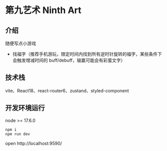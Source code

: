 # 第九艺术 Ninth Art

## 介绍

随便写点小游戏

- 找福字（推荐手机游玩，限定时间内找到所有逆时针旋转的福字，某些条件下会触发增减时间的 buff/debuff，输赢可能会有彩蛋文字）

## 技术栈

vite、React18、react-router6、zustand、styled-component

## 开发环境运行

node >= 17.6.0

```shell
npm i
npm run dev
```

open http://localhost:9590/
